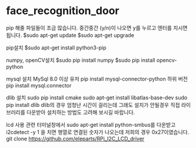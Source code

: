 # face_recognition_door

pip 해줄 파일들이 조금 많습니다. 중간중간 (y/n)이 나오면 y를 누르고 엔터를 치시면 됩니다.
$sudo apt-get update
$sudo apt-get upgrade

pip설치
$sudo apt-get install python3-pip

numpy, openCV설치
$sudo pip install numpy
$sudo pip install opencv-python

mysql 설치
MySql 8.0 이상 유저
pip install mysql-connector-python
하위 버전
pip install mysql.connector

dlib 설치
sudo pip install cmake
sudo apt-get install libatlas-base-dev
sudo pip install dlib
dlib의 경우 엄청난 시간이 걸리는데 그래도 설치가 안될경우 직접 라이브러리를 다운받아 설치하는 방법도 고려해 보시길 바랍니다.

lcd 사용 관련
터미널창에서 
sudo apt-get install python-smbus를 다운받고
i2cdetect -y 1 을 치면 행열로 연결된 숫자가 나오는데 저희의 경우 0x27이였습니다.
git clone https://github.com/eleparts/RPi_I2C_LCD_driver

